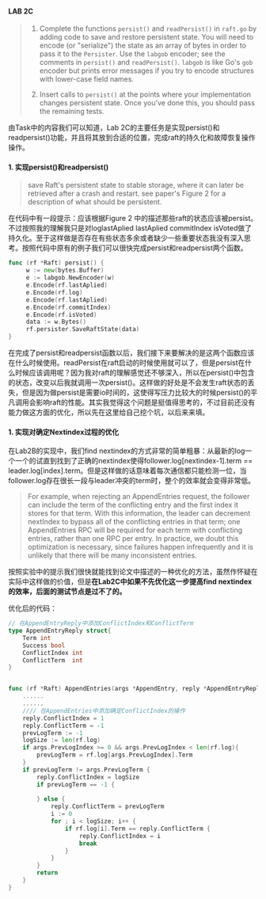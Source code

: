 #### LAB 2C



> 1. Complete the functions `persist()` and `readPersist()` in `raft.go` by adding code to save and restore persistent state. You will need to encode (or "serialize") the state as an array of bytes in order to pass it to the `Persister`. Use the `labgob` encoder; see the comments in `persist()` and `readPersist()`. `labgob` is like Go's `gob` encoder but prints error messages if you try to encode structures with lower-case field names.
>
> 2. Insert calls to `persist()` at the points where your implementation changes persistent state. Once you've done this, you should pass the remaining tests.

由Task中的内容我们可以知道，Lab 2C的主要任务是实现persist()和readpersist()功能，并且将其放到合适的位置，完成raft的持久化和故障恢复操作操作。

#### 1. 实现persist()和readpersist()

>  save Raft's persistent state to stable storage, where it can later be retrieved after a crash and restart. see paper's Figure 2 for a description of what should be persistent.

在代码中有一段提示：应该根据Figure 2 中的描述那些raft的状态应该被persist。不过按照我的理解我只是对loglastAplied lastAplied commitIndex isVoted做了持久化。至于这样做是否存在有些状态多余或者缺少一些重要状态我没有深入思考。按照代码中原有的例子我们可以很快完成persist和readpersist两个函数。

~~~go
func (rf *Raft) persist() {
	 w := new(bytes.Buffer)
	 e := labgob.NewEncoder(w)
	 e.Encode(rf.lastAplied)
	 e.Encode(rf.log)
	 e.Encode(rf.lastAplied)
	 e.Encode(rf.commitIndex)
	 e.Encode(rf.isVoted)
	 data := w.Bytes()
	 rf.persister.SaveRaftState(data)
}
~~~

在完成了persist和readpersist函数以后，我们接下来要解决的是这两个函数应该在什么时候使用。readPersist在raft启动的时候使用就可以了，但是persist在什么时候应该调用呢？因为我对raft的理解感觉还不够深入，所以在persist()中包含的状态，改变以后我就调用一次persist()。这样做的好处是不会发生raft状态的丢失，但是因为做persist是需要io时间的，这使得写压力比较大的时候persist()的平凡调用会影响raft的性能。其实我觉得这个问题是挺值得思考的，不过目前还没有能力做这方面的优化，所以先在这里给自己挖个坑，以后来来填。

#### 1. 实现对确定Nextindex过程的优化

在Lab2B的实现中，我们find nextindex的方式非常的简单粗暴：从最新的log一个一个的试直到找到了正确的nextindex使得follower.log[nextindex-1].term == leader.log[index].term。但是这样做的话意味着每次通信都只能检测一位，当follower.log存在很长一段与leader冲突的term时，整个的效率就会变得非常低。

> For example, when rejecting an AppendEntries request, the follower can include the term of the conflicting entry and the first index it stores for that term. With this information, the leader can decrement nextIndex to bypass all of the conflicting entries in that term; one AppendEntries RPC will be required for each term with conflicting entries, rather than one RPC per entry. In practice, we doubt this optimization is necessary, since failures happen infrequently and it is unlikely that there will be many inconsistent entries.

按照实验中的提示我们很快就能找到论文中描述的一种优化的方法，虽然作怀疑在实际中这样做的价值，但是**在Lab2C中如果不先优化这一步提高find nextindex的效率，后面的测试节点是过不了的。**

优化后的代码：

~~~go
// 在AppendEntryReply中添加ConflictIndex和ConflictTerm
type AppendEntryReply struct{
	Term int
	Success bool 
	ConflictIndex int   
    ConflictTerm  int
}


func (rf *Raft) AppendEntries(args *AppendEntry, reply *AppendEntryReply) {
	......
    ......
    //// 在AppendEntries中添加确定ConflictIndex的操作
    reply.ConflictIndex = 1
	reply.ConflictTerm = -1
	prevLogTerm := -1
	logSize := len(rf.log)
	if args.PrevLogIndex >= 0 && args.PrevLogIndex < len(rf.log){
		prevLogTerm = rf.log[args.PrevLogIndex].Term
	}
	if prevLogTerm != args.PrevLogTerm {
		reply.ConflictIndex = logSize
		if prevLogTerm == -1 {
			
        } else { 
            reply.ConflictTerm = prevLogTerm 
			i := 0
            for ; i < logSize; i++ {
                if rf.log[i].Term == reply.ConflictTerm {
                    reply.ConflictIndex = i
                    break
                }
            }
		}		
        return
	}
}
~~~





















